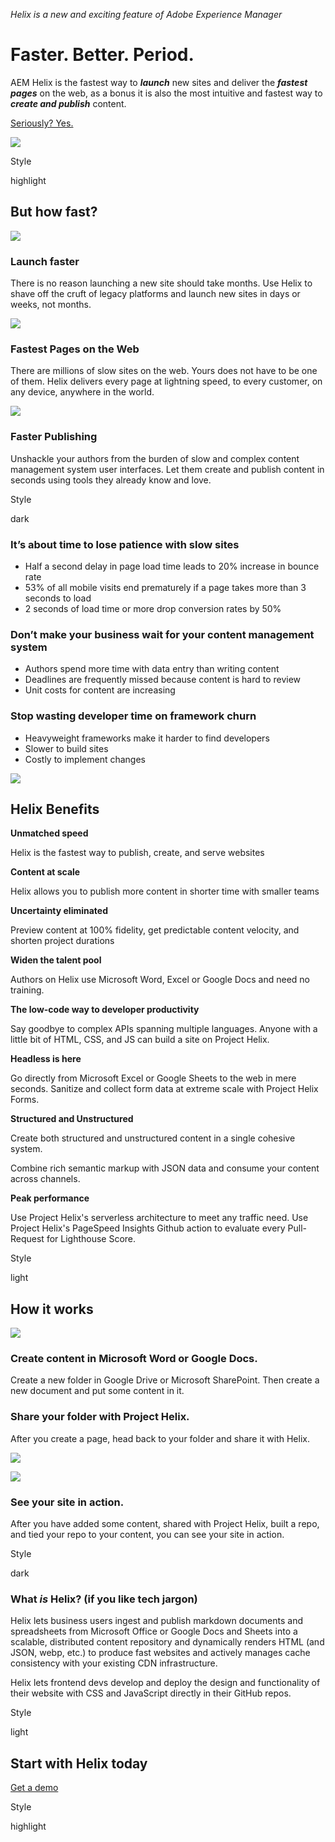 *Helix is a new and exciting feature of Adobe Experience Manager*

# Faster. Better. Period.

AEM Helix is the fastest way to ***launch*** new sites and deliver the ***fastest pages*** on the web, as a bonus it is also the most intuitive and fastest way to ***create and publish*** content.

[Seriously? Yes.](#but-how-fast)

![](./media_11150c400cabf67c6baeb1d92d2adf99ab8941fb7.png?width=750\&format=png\&optimize=medium)

Style

highlight

## But how fast?

![](./media_102865949ac0b99cb9d73fe618ef550baa6736c1c.png?width=750\&format=png\&optimize=medium)

### Launch faster

There is no reason launching a new site should take months. Use Helix to shave off the cruft of legacy platforms and launch new sites in days or weeks, not months.

![](./media_19c6083921baecadc2b3e9bbfeef786934a3997ba.png?width=750\&format=png\&optimize=medium)

### Fastest Pages on the Web

There are millions of slow sites on the web. Yours does not have to be one of them. Helix delivers every page at lightning speed, to every customer, on any device, anywhere in the world.

![](./media_17e5bea57c976d30ae9c77e8cb0b5863cc5882f81.png?width=750\&format=png\&optimize=medium)

### Faster Publishing

Unshackle your authors from the burden of slow and complex content management system user interfaces. Let them create and publish content in seconds using tools they already know and love.

Style

dark

### It’s about time to lose patience with slow sites

*   Half a second delay in page load time leads to 20% increase in bounce rate
*   53% of all mobile visits end prematurely if a page takes more than 3 seconds to load
*   2 seconds of load time or more drop conversion rates by 50%

### Don’t make your business wait for your content management system

*   Authors spend more time with data entry than writing content
*   Deadlines are frequently missed because content is hard to review
*   Unit costs for content are increasing

### Stop wasting developer time on framework churn

*   Heavyweight frameworks make it harder to find developers
*   Slower to build sites
*   Costly to implement changes

![](./media_1748ef54e01ead0d3a8f5b24f7dc3ae3ab40de9e6.png?width=750\&format=png\&optimize=medium)

## Helix Benefits

**Unmatched speed**

Helix is the fastest way to publish, create, and serve websites

**Content at scale**

Helix allows you to publish more content in shorter time with smaller teams

**Uncertainty eliminated**

Preview content at 100% fidelity, get predictable content velocity, and shorten project durations

**Widen the talent pool**

Authors on Helix use Microsoft Word, Excel or Google Docs and need no training.

**The low-code way to developer productivity**

Say goodbye to complex APIs spanning multiple languages. Anyone with a little bit of HTML, CSS, and JS can build a site on Project Helix.

**Headless is here**

Go directly from Microsoft Excel or Google Sheets to the web in mere seconds. Sanitize and collect form data at extreme scale with Project Helix Forms.

**Structured and Unstructured**

Create both structured and unstructured content in a single cohesive system.

Combine rich semantic markup with JSON data and consume your content across channels.

**Peak performance**

Use Project Helix's serverless architecture to meet any traffic need. Use Project Helix's PageSpeed Insights Github action to evaluate every Pull-Request for Lighthouse Score.

Style

light

## How it works

![](./media_1d880e70c58ce53f10feeddfa2ddb0df91c27f6ad.png?width=750\&format=png\&optimize=medium)

### Create content in Microsoft Word or Google Docs.

Create a new folder in Google Drive or Microsoft SharePoint. Then create a new document and put some content in it.

### Share your folder with Project Helix.

After you create a page, head back to your folder and share it with Helix.

![](./media_1b8ff9e1931834386254be2c49c4424210fb0988c.png?width=750\&format=png\&optimize=medium)

![](./media_1b5d4ed769249aadccd584894ceff3b1b0439747e.png?width=750\&format=png\&optimize=medium)

### See your site in action.

After you have added some content, shared with Project Helix, built a repo, and tied your repo to your content, you can see your site in action.

Style

dark

### What *is* Helix? (if you like tech jargon)

Helix lets business users ingest and publish markdown documents and spreadsheets from Microsoft Office or Google Docs and Sheets into a scalable, distributed content repository and dynamically renders HTML (and JSON, webp, etc.) to produce fast websites and actively manages cache consistency with your existing CDN infrastructure.

Helix lets frontend devs develop and deploy the design and functionality of their website with CSS and JavaScript directly in their GitHub repos.

Style

light

## Start with Helix today

[Get a demo](/business/demo)

Style

highlight
